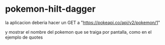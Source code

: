 ﻿# pokemon-hilt-dagger

 la aplicacion deberia hacer un GET a "https://pokeapi.co/api/v2/pokemon/1"

y mostrar el nombre del pokemon que se traiga por pantalla, como en el ejemplo de quotes
